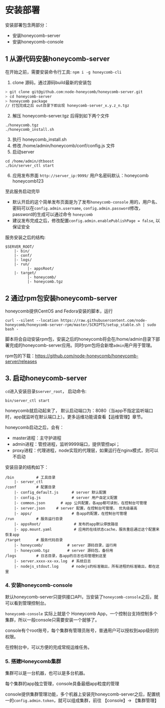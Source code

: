 # 安装部署

安装部署包含两部分：

 * 安装honeycomb-server
 * 安装honeycomb-console

## 1 从源代码安装honeycomb-server

在开始之前，需要安装命令行工具: `npm i -g honeycomb-cli`

1. clone 源码，通过源码build最新的安装包

```sh 
> git clone git@github.com:node-honeycomb/honeycomb-server.git
> cd honeycomb-server 
> honeycomb package
// 打包完成之后 out目录下即出现 honeycomb-server_x.y.z_n.tgz
```

2. 解压 honeycomb-server.tgz 后得到如下两个文件

```
./honeycomb.tgz
./honeycomb_install.sh
```
3. 执行 honeycomb_install.sh
4. 修改 /home/admin/honeycomb/conf/config.js 文件
5. 启动server

```
cd /home/admin/dtboost
./bin/server_ctl start
```

6. 应用发布界面 `http://server_ip:9999/` 用户名密码默认：honeycomb honeycomb123

至此服务启动完毕
* 默认开启的这个简单发布页面是为了发布`honeycomb-console` 用的，用户名、密码可以在`config.admin.username`, `config.admin.password`修改，password的生成可以通过命令 `honeycomb `
* 建议发布完成之后，修改配置`config.admin.enablePublishPage = false`, 以保证安全

服务安装之后的结构:

```
$SERVER_ROOT/
    |- bin/
    |- conf/
    |- logs/
    |- run/
          |- appsRoot/  
    |- target/
          |- honeycomb/
          |- honeycomb.tgz
```

## 2 通过rpm包安装honeycomb-server

honeycomb提供CentOS and Fedora安装的脚本，运行
```
curl --silent --location https://raw.githubusercontent.com/node-honeycomb/honeycomb-server-rpm/master/SCRIPTS/setup_stable.sh | sudo bash -
```
脚本将会自动安装rpm包，安装之后的honeycomb将会在/home/admin目录下部署完成的honeycomb-server应用。同时rpm包将会新增`admin`用户用于管理。

rpm包的下载：https://github.com/node-honeycomb/honeycomb-server/releases


## 3. 启动honeycomb-server



`cd`进入安装目录`$server_root`， 启动命令:
```
bin/server_ctl start
```
honeycomb就启动起来了， 默认启动端口为：8080（当app不指定监听端口时，app就监听在默认端口上）。更多运维功能请查看【运维管理】章节。


honeycomb启动之后，会有：

* master进程：主守护进程
* admin进程：管控进程，监听9999端口，提供管控api；
* proxy进程：代理进程，node实现的代理层，如果运行在nginx模式，则可以不启动

安装目录的结构如下：

```
/bin          # 工具目录
    |- server_ctl
/conf         # 配置目录
    |- config_default.js      # server 默认配置
    |- config.js              # server 用户自定义配置
    |- common.json       # app 公共配置，各app都可读到，在控制台可管理
    |- server.json     # server 配置，在控制台可管理， 优先级最高
    |- apps/                  # 各app的配置，在控制台可管理
/run          # 服务运行目录
    |- appsRoot/               # 发布的app默认停放路径
    |- app.mount.yaml          # 应用的在线状态cache，服务重启通过这个配置来恢复app
/target       # 服务代码目录
    |- honeycomb/           # server 源码目录，运行用
    |- honeycomb.tgz        # server 源码包，备份用
/logs         # 日志目录，各app的日志也将管理到这里
    |- server.xxxx-xx-xx.log  # 系统日志
    |- nodejs_stdout.log      # nodejs的标准输出，所有进程的标准输出，都在这里
```

### 4. 安装honeycomb-console

默认honeycomb-server只提供接口API，当安装了`honeycomb-console`之后，就可以看到管理控制台。

`honeycomb-console` 实际上就是个 Honeycomb App，一个控制台支持控制多个集群，所以一般console只需要安装一个就够了。

console有个root账号，每个集群有管理员账号，普通用户可以授权到app级别的权限。

在控制台中，可以方便的完成常规运维任务。

### 5. 搭建Honeycomb集群

集群可以是一台机器，也可以是多台机器。

每个集群的app独立管理，console具备最细app粒度的管理

console提供集群管理功能，多个机器上安装完honeycomb-server之后，配置统一的`config.admin.token`，就可以组成集群，前往 【console】-> 【集群管理】




